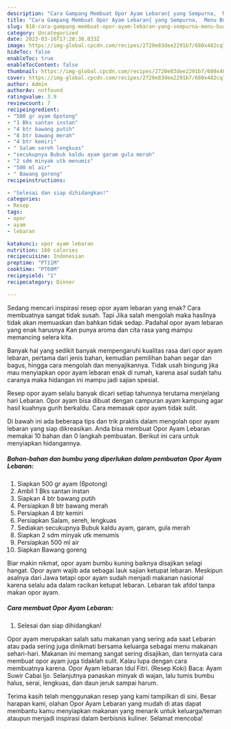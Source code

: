 ```yaml
---
description: "Cara Gampang Membuat Opor Ayam Lebaran{ yang Sempurna,  Menu Buat lebaran"
title: "Cara Gampang Membuat Opor Ayam Lebaran{ yang Sempurna,  Menu Buat lebaran"
slug: 918-cara-gampang-membuat-opor-ayam-lebaran-yang-sempurna-menu-buat-lebaran
category: Uncategorized
date: 2023-03-16T17:28:38.033Z
image: https://img-global.cpcdn.com/recipes/2720e83dee2291b7/680x482cq70/opor-ayam-lebaran-foto-resep-utama.jpg
hideToc: false
enableToc: true
enableTocContent: false
thumbnail: https://img-global.cpcdn.com/recipes/2720e83dee2291b7/680x482cq70/opor-ayam-lebaran-foto-resep-utama.jpg
cover: https://img-global.cpcdn.com/recipes/2720e83dee2291b7/680x482cq70/opor-ayam-lebaran-foto-resep-utama.jpg
author: Admin
authorAv: notfound
ratingvalue: 3.9
reviewcount: 7
recipeingredient:
- "500 gr ayam 6potong"
- "1 Bks santan instan"
- "4 btr bawang putih"
- "8 btr bawang merah"
- "4 btr kemiri"
- " Salam sereh lengkuas"
- "secukupnya Bubuk kaldu ayam garam gula merah"
- "2 sdm minyak utk menumis"
- "500 ml air"
- " Bawang goreng"
recipeinstructions:

- "Selesai dan siap dihidangkan!"
categories:
- Resep
tags:
- opor
- ayam
- lebaran

katakunci: opor ayam lebaran 
nutrition: 168 calories
recipecuisine: Indonesian
preptime: "PT11M"
cooktime: "PT60M"
recipeyield: "1"
recipecategory: Dinner

---
```



Sedang mencari inspirasi resep opor ayam lebaran yang enak? Cara membuatnya sangat tidak susah. Tapi Jika salah mengolah maka hasilnya tidak akan memuaskan dan bahkan tidak sedap. Padahal opor ayam lebaran yang enak harusnya Kan punya aroma dan cita rasa yang mampu memancing selera kita.


Banyak hal yang sedikit banyak mempengaruhi kualitas rasa dari opor ayam lebaran, pertama dari jenis bahan, kemudian pemilihan bahan segar dan bagus, hingga cara mengolah dan menyajikannya. Tidak usah bingung jika mau menyiapkan opor ayam lebaran enak di rumah, karena asal sudah tahu caranya maka hidangan ini mampu jadi sajian spesial.

Resep opor ayam selalu banyak dicari setiap tahunnya terutama menjelang hari Lebaran. Opor ayam bisa dibuat dengan campuran ayam kampung agar hasil kuahnya gurih berkaldu. Cara memasak opor ayam tidak sulit.


Di bawah ini ada beberapa tips dan trik praktis dalam mengolah opor ayam lebaran yang siap dikreasikan. Anda bisa membuat Opor Ayam Lebaran memakai 10 bahan dan 0 langkah pembuatan. Berikut ini cara untuk menyiapkan hidangannya.

<!--inarticleads1-->

##### Bahan-bahan dan bumbu yang diperlukan dalam pembuatan Opor Ayam Lebaran:

1. Siapkan 500 gr ayam (6potong)
1. Ambil 1 Bks santan instan
1. Siapkan 4 btr bawang putih
1. Persiapkan 8 btr bawang merah
1. Persiapkan 4 btr kemiri
1. Persiapkan  Salam, sereh, lengkuas
1. Sediakan secukupnya Bubuk kaldu ayam, garam, gula merah
1. Siapkan 2 sdm minyak utk menumis
1. Persiapkan 500 ml air
1. Siapkan  Bawang goreng


Biar makin nikmat, opor ayam bumbu kuning baiknya disajikan selagi hangat. Opor ayam wajib ada sebagai lauk sajian ketupat lebaran. Meskipun asalnya dari Jawa tetapi opor ayam sudah menjadi makanan nasional karena selalu ada dalam racikan ketupat lebaran. Lebaran tak afdol tanpa makan opor ayam. 

<!--inarticleads2-->

##### Cara membuat Opor Ayam Lebaran:


1. Selesai dan siap dihidangkan!

Opor ayam merupakan salah satu makanan yang sering ada saat Lebaran atau pada sering juga dinikmati bersama keluarga sebagai menu makanan sehari-hari. Makanan ini memang sangat sering disajikan, dan ternyata cara membuat opor ayam juga tidaklah sulit. Kalau lupa dengan cara membuatnya karena. Opor Ayam lebaran Idul Fitri. (Resep Koki) Baca: Ayam Suwir Cabai Ijo. Selanjutnya panaskan minyak di wajan, lalu tumis bumbu halus, serai, lengkuas, dan daun jeruk sampai harum. 

Terima kasih telah menggunakan resep yang kami tampilkan di sini. Besar harapan kami, olahan Opor Ayam Lebaran yang mudah di atas dapat membantu kamu menyiapkan makanan yang menarik untuk keluarga/teman ataupun menjadi inspirasi dalam berbisnis kuliner. Selamat mencoba!
